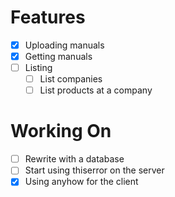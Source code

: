 # Features  
- [x] Uploading manuals  
- [x] Getting manuals  
- [ ] Listing  
    - [ ] List companies
    - [ ] List products at a company

# Working On
- [ ] Rewrite with a database
- [ ] Start using thiserror on the server
- [x] Using anyhow for the client
